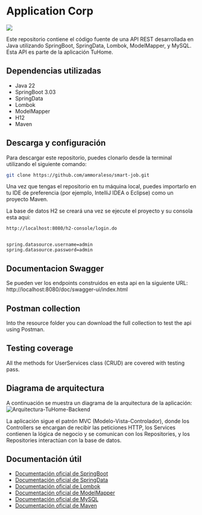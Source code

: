 # Application Corp
<div align="center">
<p align="left">
   <img src="https://img.shields.io/badge/STATUS-EN%20DESAROLLO-green">
</p>

</div>

Este repositorio contiene el código fuente de una API REST desarrollada en Java utilizando SpringBoot, SpringData, Lombok, ModelMapper, y MySQL. Esta API es parte de la aplicación TuHome.

## Dependencias utilizadas
- Java 22
- SpringBoot 3.03
- SpringData
- Lombok
- ModelMapper
- H12
- Maven

## Descarga y configuración
Para descargar este repositorio, puedes clonarlo desde la terminal utilizando el siguiente comando:
```bash
git clone https://github.com/ammoraleso/smart-job.git
```
Una vez que tengas el repositorio en tu máquina local, puedes importarlo en tu IDE de preferencia (por ejemplo, IntelliJ IDEA o Eclipse) como un proyecto Maven.

La base de datos H2 se creará una vez se ejecute el proyecto y su consola esta aqui:
```bash
http://localhost:8080/h2-console/login.do
```

```properties  

spring.datasource.username=admin
spring.datasource.password=admin

```
## Documentacion Swagger

Se pueden ver los endpoints construidos en esta api en la siguiente URL:
http://localhost:8080/doc/swagger-ui/index.html

## Postman collection
Into the resource folder you can download the full collection to test the api using Postman.

## Testing coverage
All the methods for UserServices class (CRUD) are covered with testing pass.

## Diagrama de arquitectura
A continuación se muestra un diagrama de la arquitectura de la aplicación:
![Arquitectura-TuHome-Backend](src/main/resources/Arquitectura/Arquitectura-TuHome-Backend.png)

La aplicación sigue el patrón MVC (Modelo-Vista-Controlador), donde los Controllers se encargan de recibir las peticiones HTTP, los Services contienen la lógica de negocio y se comunican con los Repositories, y los Repositories interactúan con la base de datos.

## Documentación útil

- [Documentación oficial de SpringBoot](https://docs.spring.io/spring-boot/docs/current/reference/htmlsingle/)
- [Documentación oficial de SpringData](https://docs.spring.io/spring-data/jpa/docs/current/reference/html/#reference)
- [Documentación oficial de Lombok](https://projectlombok.org/features/)
- [Documentación oficial de ModelMapper](http://modelmapper.org/getting-started/)
- [Documentación oficial de MySQL](https://dev.mysql.com/doc/)
- [Documentación oficial de Maven](https://maven.apache.org/guides/index.html)


